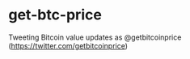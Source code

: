 # get-btc-price

Tweeting Bitcoin value updates as @getbitcoinprice (https://twitter.com/getbitcoinprice)
